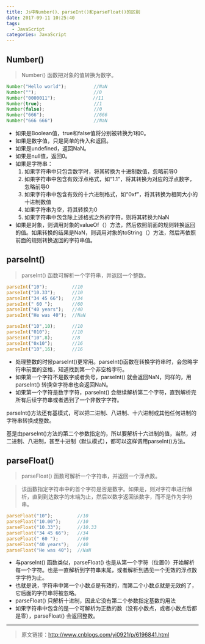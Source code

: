 ```yaml
---
title: Js中Number()、parseInt()和parseFloat()的区别
date: 2017-09-11 10:25:40
tags:
  - JavaScript
categories: JavaScript
---
```

## Number()

>Number() 函数把对象的值转换为数字。

<!-- more -->

```javascript
Number("Hello world");　　　　　　//NaN
Number("");　　　　　　　　　　　　 //0
Number("0000011");　　　　　　　  //11
Number(true);                   //1
Number(false);                  //0
Number("666");                  //666
Number("666 666")               //NaN
```

* 如果是Boolean值，true和false值将分别被转换为1和0。
* 如果是数字值，只是简单的传入和返回。
* 如果是undefined，返回NaN。
* 如果是null值，返回0。
* 如果是字符串：
  1. 如果字符串中只包含数字时，将其转换为十进制数值，忽略前导0
  2. 如果字符串中包含有效浮点格式，如“1.1”，将其转换为对应的浮点数字，忽略前导0
  3. 如果字符串中包含有效的十六进制格式，如“0xf”，将其转换为相同大小的十进制数值
  4. 如果字符串为空，将其转换为0
  5. 如果字符串中包含除上述格式之外的字符，则将其转换为NaN
* 如果是对象，则调用对象的valueOf（）方法，然后依照前面的规则转换返回的值。如果转换的结果是NaN，则调用对象的toString（）方法，然后再依照前面的规则转换返回的字符串值。

## parseInt()
>parseInt() 函数可解析一个字符串，并返回一个整数。

```javascript
parseInt("10");         //10
parseInt("10.33");      //10
parseInt("34 45 66");   //34
parseInt(" 60 ");       //60
parseInt("40 years");   //40
parseInt("He was 40");  //NaN

parseInt("10",10);      //10
parseInt("010");        //10
parseInt("10",8);       //8
parseInt("0x10");       //16
parseInt("10",16);      //16
```

* 处理整数的时候parseInt()更常用。parseInt()函数在转换字符串时，会忽略字符串前面的空格，知道找到第一个非空格字符。
* 如果第一个字符不是数字或者负号，parseInt() 就会返回NaN，同样的，用parseInt() 转换空字符串也会返回NaN。
* 如果第一个字符是数字字符，parseInt() 会继续解析第二个字符，直到解析完所有后续字符串或者遇到了一个非数字字符。

parseInt()方法还有基模式，可以把二进制、八进制、十六进制或其他任何进制的字符串转换成整数。

基是由parseInt()方法的第二个参数指定的，所以要解析十六进制的值，当然，对二进制、八进制，甚至十进制（默认模式），都可以这样调用parseInt()方法。

## parseFloat()

>parseFloat() 函数可解析一个字符串，并返回一个浮点数。

>该函数指定字符串中的首个字符是否是数字。如果是，则对字符串进行解析，直到到达数字的末端为止，然后以数字返回该数字，而不是作为字符串。

```javascript
parseFloat("10");         //10
parseFloat("10.00");      //10
parseFloat("10.33");      //10.33
parseFloat("34 45 66");   //34
parseFloat(" 60 ");       //60
parseFloat("40 years");   //40
parseFloat("He was 40");  //NaN
```

* 与parseInt() 函数类似，parseFloat() 也是从第一个字符（位置0）开始解析每一个字符。也是一直解析到字符串末尾，或者解析到遇见一个无效的浮点数字字符为止。
* 也就是说，字符串中第一个小数点是有效的，而第二个小数点就是无效的了，它后面的字符串将被忽略。
* parseFloat() 只解析十进制，因此它没有第二个参数指定基数的用法
* 如果字符串中包含的是一个可解析为正数的数（没有小数点，或者小数点后都是零），parseFloat() 会返回整数。

***

>原文链接：http://www.cnblogs.com/yi0921/p/6196841.html